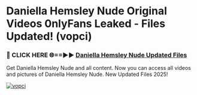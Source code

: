 # Daniella Hemsley Nude Original Videos 0nlyFans Leaked - Files Updated! (vopci)

<h3>🔴 CLICK HERE 🌐==►► <a href="https://tinyurl.com/52m3yx9h" rel="nofollow">Daniella Hemsley Nude Updated Files</a></h3>

Get Daniella Hemsley Nude and all content. Now you can access all videos and pictures of Daniella Hemsley Nude. New Updated Files 2025!

[![vopci](https://i.imgur.com/TnHtlc8.gif)](https://tinyurl.com/52m3yx9h)
